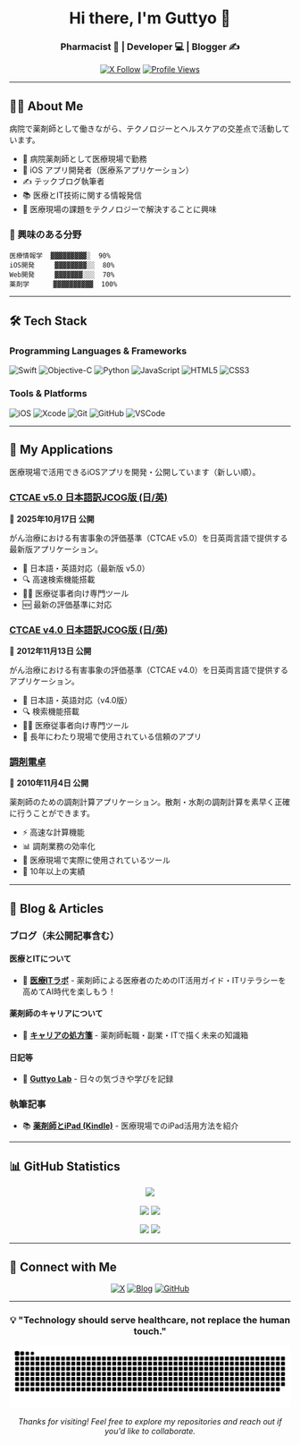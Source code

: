 <div align="center">

# Hi there, I'm Guttyo 👋

### Pharmacist 💊 | Developer 💻 | Blogger ✍️

[![X Follow](https://img.shields.io/twitter/follow/Guttyo?style=social&logo=x&label=Follow%20@Guttyo)](https://www.x.com/Guttyo)
[![Profile Views](https://komarev.com/ghpvc/?username=Guttyo&color=blue&style=flat)](https://github.com/Guttyo)

</div>

---

## 👨‍💻 About Me

病院で薬剤師として働きながら、テクノロジーとヘルスケアの交差点で活動しています。

- 💊 病院薬剤師として医療現場で勤務
- 📱 iOS アプリ開発者（医療系アプリケーション）
- ✍️ テックブログ執筆者
- 📚 医療とIT技術に関する情報発信
- 🎯 医療現場の課題をテクノロジーで解決することに興味

### 🌟 興味のある分野

```text
医療情報学  ▓▓▓▓▓▓▓▓▓░  90%
iOS開発     ▓▓▓▓▓▓▓▓░░  80%
Web開発     ▓▓▓▓▓▓▓░░░  70%
薬剤学      ▓▓▓▓▓▓▓▓▓▓  100%
```

---

## 🛠️ Tech Stack

### Programming Languages & Frameworks
![Swift](https://img.shields.io/badge/Swift-FA7343?style=for-the-badge&logo=swift&logoColor=white)
![Objective-C](https://img.shields.io/badge/Objective--C-438EFF?style=for-the-badge&logo=apple&logoColor=white)
![Python](https://img.shields.io/badge/Python-3776AB?style=for-the-badge&logo=python&logoColor=white)
![JavaScript](https://img.shields.io/badge/JavaScript-F7DF1E?style=for-the-badge&logo=javascript&logoColor=black)
![HTML5](https://img.shields.io/badge/HTML5-E34F26?style=for-the-badge&logo=html5&logoColor=white)
![CSS3](https://img.shields.io/badge/CSS3-1572B6?style=for-the-badge&logo=css3&logoColor=white)

### Tools & Platforms
![iOS](https://img.shields.io/badge/iOS-000000?style=for-the-badge&logo=ios&logoColor=white)
![Xcode](https://img.shields.io/badge/Xcode-147EFB?style=for-the-badge&logo=xcode&logoColor=white)
![Git](https://img.shields.io/badge/Git-F05032?style=for-the-badge&logo=git&logoColor=white)
![GitHub](https://img.shields.io/badge/GitHub-181717?style=for-the-badge&logo=github&logoColor=white)
![VSCode](https://img.shields.io/badge/VSCode-007ACC?style=for-the-badge&logo=visualstudiocode&logoColor=white)

---

## 📱 My Applications

医療現場で活用できるiOSアプリを開発・公開しています（新しい順）。

### [CTCAE v5.0 日本語訳JCOG版 (日/英)](https://apps.apple.com/jp/app/id1505294578)
📅 **2025年10月17日 公開**

がん治療における有害事象の評価基準（CTCAE v5.0）を日英両言語で提供する最新版アプリケーション。

- 📖 日本語・英語対応（最新版 v5.0）
- 🔍 高速検索機能搭載
- 👨‍⚕️ 医療従事者向け専門ツール
- 🆕 最新の評価基準に対応

### [CTCAE v4.0 日本語訳JCOG版 (日/英)](https://apps.apple.com/jp/app/id576215567)
📅 **2012年11月13日 公開**

がん治療における有害事象の評価基準（CTCAE v4.0）を日英両言語で提供するアプリケーション。

- 📖 日本語・英語対応（v4.0版）
- 🔍 検索機能搭載
- 👨‍⚕️ 医療従事者向け専門ツール
- 📱 長年にわたり現場で使用されている信頼のアプリ

### [調剤電卓](https://apps.apple.com/jp/app/%E8%AA%BF%E5%89%A4%E9%9B%BB%E5%8D%93/id400743343)
📅 **2010年11月4日 公開**

薬剤師のための調剤計算アプリケーション。散剤・水剤の調剤計算を素早く正確に行うことができます。

- ⚡ 高速な計算機能
- 📊 調剤業務の効率化
- 🎯 医療現場で実際に使用されているツール
- 💯 10年以上の実績

---

## 📝 Blog & Articles

### ブログ（未公開記事含む）

#### 医療とITについて
- 🏥 **[医療ITラボ](https://www.yakuzaishi.app/)** - 薬剤師による医療者のためのIT活用ガイド・ITリテラシーを高めてAI時代を楽しもう！

#### 薬剤師のキャリアについて
- 💼 **[キャリアの処方箋](https://career.yakuzaishi.app/)** - 薬剤師転職・副業・ITで描く未来の知識箱

#### 日記等
- 📓 **[Guttyo Lab](https://blog.guttyo.jp/)** - 日々の気づきや学びを記録

### 執筆記事

- 📚 **[薬剤師とiPad (Kindle)](https://www.amazon.co.jp/%E8%96%AC%E5%89%A4%E5%B8%AB%E3%81%A8iPad-%E5%8C%BB%E7%99%82%E3%81%A8iPad-Takafumi-Mizuguchi-ebook/dp/B00I13I2G2)** - 医療現場でのiPad活用方法を紹介

---

## 📊 GitHub Statistics

<div align="center">

![](https://github-profile-summary-cards.vercel.app/api/cards/profile-details?username=Guttyo&theme=nord_bright)

![](https://github-profile-summary-cards.vercel.app/api/cards/repos-per-language?username=Guttyo&theme=nord_bright)
![](https://github-profile-summary-cards.vercel.app/api/cards/most-commit-language?username=Guttyo&theme=nord_bright)

![](https://github-profile-summary-cards.vercel.app/api/cards/stats?username=Guttyo&theme=nord_bright)
![](https://github-profile-summary-cards.vercel.app/api/cards/productive-time?username=Guttyo&theme=nord_bright)

</div>

---

## 🤝 Connect with Me

<div align="center">

[![X](https://img.shields.io/badge/X-000000?style=for-the-badge&logo=x&logoColor=white)](https://www.x.com/Guttyo)
[![Blog](https://img.shields.io/badge/Blog-FF5722?style=for-the-badge&logo=blogger&logoColor=white)](https://blog.guttyo.jp/)
[![GitHub](https://img.shields.io/badge/GitHub-181717?style=for-the-badge&logo=github&logoColor=white)](https://github.com/Guttyo)

</div>

---

<div align="center">

### 💡 "Technology should serve healthcare, not replace the human touch."

![](https://raw.githubusercontent.com/platane/snk/output/github-contribution-grid-snake-dark.svg)

*Thanks for visiting! Feel free to explore my repositories and reach out if you'd like to collaborate.*

</div>

